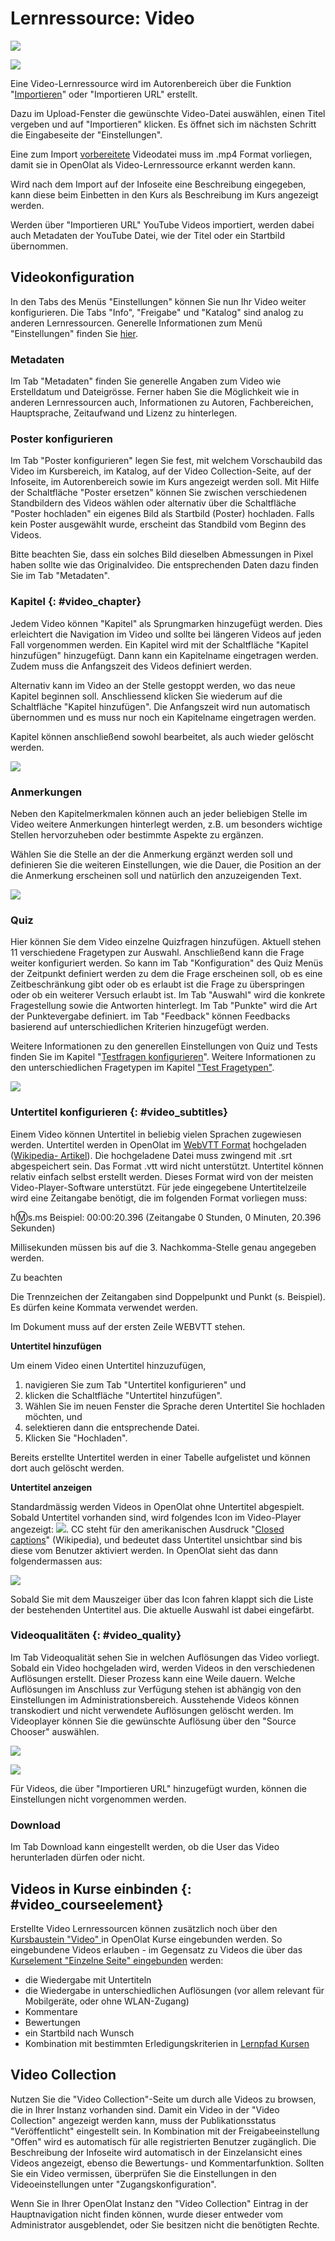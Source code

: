 # Lernressource: Video

![](assets/Lernressource_Video.png)

![](assets/video_64_0_434343_none.png)

Eine Video-Lernressource wird im Autorenbereich über die Funktion
"[Importieren](../../pages/viewpage.action%EF%B9%96pageId=108593439.html#Aktionenim%E2%80%9EAutorenbereich%22-_importieren)"
oder "Importieren URL" erstellt.

Dazu im Upload-Fenster die gewünschte Video-Datei auswählen, einen Titel
vergeben und auf "Importieren" klicken. Es öffnet sich im nächsten Schritt die
Eingabeseite der "Einstellungen".

  

Eine zum Import [vorbereitete](Video_Upload.de.md) Videodatei muss im .mp4
Format vorliegen, damit sie in OpenOlat als Video-Lernressource erkannt werden
kann.

Wird nach dem Import auf der Infoseite eine Beschreibung eingegeben, kann
diese beim Einbetten in den Kurs als Beschreibung im Kurs angezeigt werden.

Werden über "Importieren URL" YouTube Videos importiert, werden dabei auch
Metadaten der YouTube Datei, wie der Titel oder ein Startbild übernommen.

  

## Videokonfiguration

In den Tabs des Menüs "Einstellungen" können Sie nun Ihr Video weiter
konfigurieren. Die Tabs "Info", "Freigabe" und "Katalog" sind analog zu
anderen Lernressourcen. Generelle Informationen zum Menü "Einstellungen"
finden Sie [hier](../course_create/Course_Settings.de.md).

### Metadaten

Im Tab "Metadaten" finden Sie generelle Angaben zum Video wie Erstelldatum und
Dateigrösse. Ferner haben Sie die Möglichkeit wie in anderen Lernressourcen
auch, Informationen zu Autoren, Fachbereichen, Hauptsprache, Zeitaufwand und
Lizenz zu hinterlegen.

### Poster konfigurieren

Im Tab "Poster konfigurieren" legen Sie fest, mit welchem Vorschaubild das
Video im Kursbereich, im Katalog, auf der Video Collection-Seite, auf der
Infoseite, im Autorenbereich sowie im Kurs angezeigt werden soll. Mit Hilfe
der Schaltfläche "Poster ersetzen" können Sie zwischen verschiedenen
Standbildern des Videos wählen oder alternativ über die Schaltfläche "Poster
hochladen" ein eigenes Bild als Startbild (Poster) hochladen. Falls kein
Poster ausgewählt wurde, erscheint das Standbild vom Beginn des Videos.

Bitte beachten Sie, dass ein solches Bild dieselben Abmessungen in Pixel haben
sollte wie das Originalvideo. Die entsprechenden Daten dazu finden Sie im Tab
"Metadaten".

### Kapitel {: #video_chapter}

Jedem Video können "Kapitel" als Sprungmarken hinzugefügt werden. Dies
erleichtert die Navigation im Video und sollte bei längeren Videos auf jeden
Fall vorgenommen werden. Ein Kapitel wird mit der Schaltfläche "Kapitel
hinzufügen" hinzugefügt. Dann kann ein Kapitelname eingetragen werden. Zudem
muss die Anfangszeit des Videos definiert werden.

Alternativ kann im Video an der Stelle gestoppt werden, wo das neue Kapitel
beginnen soll. Anschliessend klicken Sie wiederum auf die Schaltfläche
"Kapitel hinzufügen". Die Anfangszeit wird nun automatisch übernommen und es
muss nur noch ein Kapitelname eingetragen werden.

Kapitel können anschließend sowohl bearbeitet, als auch wieder gelöscht
werden.

![](assets/video_kapitel2.png)

### Anmerkungen

Neben den Kapitelmerkmalen können auch an jeder beliebigen Stelle im Video
weitere Anmerkungen hinterlegt werden, z.B. um besonders wichtige Stellen
hervorzuheben oder bestimmte Aspekte zu ergänzen.

Wählen Sie die Stelle an der die Anmerkung ergänzt werden soll und definieren
Sie die weiteren Einstellungen, wie die Dauer, die Position an der die
Anmerkung erscheinen soll und natürlich den anzuzeigenden Text.

![](assets/Video_Anmerkungen.png)

### Quiz

Hier können Sie dem Video einzelne Quizfragen hinzufügen. Aktuell stehen 11
verschiedene Fragetypen zur Auswahl. Anschließend kann die Frage weiter
konfiguriert werden. So kann im Tab "Konfiguration" des Quiz Menüs der
Zeitpunkt definiert werden zu dem die Frage erscheinen soll, ob es eine
Zeitbeschränkung gibt oder ob es erlaubt ist die Frage zu überspringen oder ob
ein weiterer Versuch erlaubt ist. Im Tab "Auswahl" wird die konkrete
Fragestellung sowie die Antworten hinterlegt. Im Tab "Punkte" wird die Art der
Punktevergabe definiert. im Tab "Feedback" können Feedbacks basierend auf
unterschiedlichen Kriterien hinzugefügt werden.

Weitere Informationen zu den generellen Einstellungen von Quiz und Tests
finden Sie im Kapitel "[Testfragen
konfigurieren](../tests/Configure_test_questions.de.md)". Weitere Informationen zu den
unterschiedlichen Fragetypen im Kapitel ["Test
Fragetypen"](../tests/Test_question_types.de.md).

![](assets/Video_Quiz1.png)

###  Untertitel konfigurieren  {: #video_subtitles}

Einem Video können Untertitel in beliebig vielen Sprachen zugewiesen werden.
Untertitel werden in OpenOlat im [WebVTT
Format](https://w3c.github.io/webvtt/) hochgeladen ([Wikipedia-
Artikel](https://en.wikipedia.org/wiki/WebVTT)). Die hochgeladene Datei muss
zwingend mit .srt abgespeichert sein. Das Format .vtt wird nicht unterstützt.
Untertitel können relativ einfach selbst erstellt werden. Dieses Format wird
von der meisten Video-Player-Software unterstützt. Für jede eingegebene
Untertitelzeile wird eine Zeitangabe benötigt, die im folgenden Format
vorliegen muss:

h:m:s.ms     Beispiel: 00:00:20.396 (Zeitangabe 0 Stunden, 0 Minuten, 20.396
Sekunden)

Millisekunden müssen bis auf die 3. Nachkomma-Stelle genau angegeben werden.

Zu beachten

Die Trennzeichen der Zeitangaben sind Doppelpunkt und Punkt (s. Beispiel). Es
dürfen keine Kommata verwendet werden.

Im Dokument muss auf der ersten Zeile WEBVTT stehen.

 **Untertitel hinzufügen**

Um einem Video einen Untertitel hinzuzufügen,

  1. navigieren Sie zum Tab "Untertitel konfigurieren" und
  2. klicken die Schaltfläche "Untertitel hinzufügen".
  3. Wählen Sie im neuen Fenster die Sprache deren Untertitel Sie hochladen möchten, und
  4. selektieren dann die entsprechende Datei.
  5. Klicken Sie "Hochladen". 

Bereits erstellte Untertitel werden in einer Tabelle aufgelistet und können
dort auch gelöscht werden.

 **Untertitel anzeigen**

Standardmässig werden Videos in OpenOlat ohne Untertitel abgespielt. Sobald
Untertitel vorhanden sind, wird folgendes Icon im Video-Player angezeigt:
![](assets/closed_caption_64_0_434343_none.png).
CC steht für den amerikanischen Ausdruck "[Closed
captions](https://de.wikipedia.org/wiki/Untertitel#Technische_Ausf.C3.BChrungen)"
(Wikipedia), und bedeutet dass Untertitel unsichtbar sind bis diese vom
Benutzer aktiviert werden. In OpenOlat sieht das dann folgendermassen aus:

![](assets/video_subtitle.png)

Sobald Sie mit dem Mauszeiger über das Icon fahren klappt sich die Liste der
bestehenden Untertitel aus. Die aktuelle Auswahl ist dabei eingefärbt.

###  Videoqualitäten {: #video_quality}

Im Tab Videoqualität sehen Sie in welchen Auflösungen das Video vorliegt.
Sobald ein Video hochgeladen wird, werden Videos in den verschiedenen
Auflösungen erstellt. Dieser Prozess kann eine Weile dauern. Welche
Auflösungen im Anschluss zur Verfügung stehen ist abhängig von den
Einstellungen im Administrationsbereich. Ausstehende Videos können
transkodiert und nicht verwendete Auflösungen gelöscht werden. Im Videoplayer
können Sie die gewünschte Auflösung über den "Source Chooser" auswählen.

![](assets/13_Lernressource_video_qualitaet.png)

  

![](assets/videoaufloesung_DE.png)

  

 Für Videos, die über "Importieren URL" hinzugefügt wurden, können die
Einstellungen nicht vorgenommen werden.

### Download

Im Tab Download kann eingestellt werden, ob die User das Video herunterladen
dürfen oder nicht.

## Videos in Kurse einbinden {: #video_courseelement}

Erstellte Video Lernressourcen können zusätzlich noch über den [Kursbaustein
"Video" ](../../pages/viewpage.action%EF%B9%96pageId=108593229.html)in
OpenOlat Kurse eingebunden werden. So eingebundene Videos erlauben - im
Gegensatz zu Videos die über das [Kurselement "Einzelne Seite"
eingebunden](Single_Page_Add_edit_video.de.md)
werden:

  * die Wiedergabe mit Untertiteln
  * die Wiedergabe in unterschiedlichen Auflösungen (vor allem relevant für Mobilgeräte, oder ohne WLAN-Zugang)
  * Kommentare
  * Bewertungen
  * ein Startbild nach Wunsch
  * Kombination mit bestimmten Erledigungskriterien in [Lernpfad Kursen](../course_create/Learning_path_course.de.md)

##  Video Collection

Nutzen Sie die "Video Collection"-Seite um durch alle Videos zu browsen, die
in Ihrer Instanz vorhanden sind. Damit ein Video in der "Video Collection"
angezeigt werden kann, muss der Publikationsstatus "Veröffentlicht"
eingestellt sein. In Kombination mit der Freigabeeinstellung "Offen" wird es
automatisch für alle registrierten Benutzer zugänglich. Die Beschreibung der
Infoseite wird automatisch in der Einzelansicht eines Videos angezeigt, ebenso
die Bewertungs- und Kommentarfunktion. Sollten Sie ein Video vermissen,
überprüfen Sie die Einstellungen in den Videoeinstellungen unter
"Zugangskonfiguration".

Wenn Sie in Ihrer OpenOlat Instanz den "Video Collection" Eintrag in der
Hauptnavigation nicht finden können, wurde dieser entweder vom Administrator
ausgeblendet, oder Sie besitzen nicht die benötigten Rechte.

